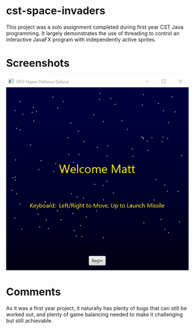 # cst-space-invaders
This project was a solo assignment completed during first year CST Java programming.  It largely demonstrates the use of threading to control an interactive JavaFX program with independently active sprites.

# Screenshots
![Screenshot 1](/images/screenshot-1.png)

# Comments
As it was a first year project, it naturally has plenty of bugs that can still be worked out, and plenty of game balancing needed to make it challenging but still achievable.
